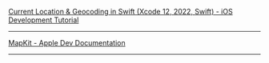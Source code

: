 [Current Location & Geocoding in Swift (Xcode 12, 2022, Swift) - iOS Development Tutorial](https://youtu.be/MNF13IEn6vI?si=SvHBpRkDhTrFtabu)

- - - -

[MapKit - Apple Dev Documentation](https://developer.apple.com/documentation/mapkit/)

- - - -
